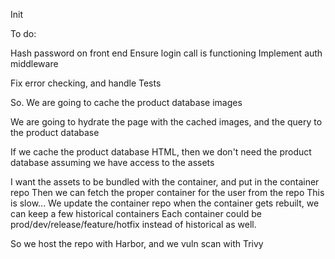 Init

To do:

Hash password on front end
Ensure login call is functioning
Implement auth middleware

Fix error checking, and handle
Tests


So.  We are going to cache the product database images

We are going to hydrate the page with the cached images, and the query to the product database

If we cache the product database HTML, then we don't need the product database
assuming we have access to the assets

I want the assets to be bundled with the container, and put in the container repo
Then we can fetch the proper container for the user from the repo
This is slow...
We update the container repo when the container gets rebuilt, we can keep a few historical containers
Each container could be prod/dev/release/feature/hotfix instead of historical as well.

So we host the repo with Harbor, and we vuln scan with Trivy





